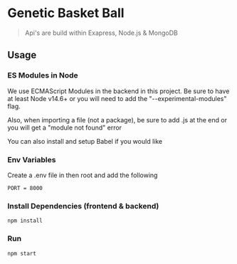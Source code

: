 # Genetic Basket Ball

> Api's are build within Exapress, Node.js & MongoDB

## Usage

### ES Modules in Node

We use ECMAScript Modules in the backend in this project. Be sure to have at least Node v14.6+ or you will need to add the "--experimental-modules" flag.

Also, when importing a file (not a package), be sure to add .js at the end or you will get a "module not found" error

You can also install and setup Babel if you would like

### Env Variables

Create a .env file in then root and add the following

```
PORT = 8000
```

### Install Dependencies (frontend & backend)

```
npm install

```

### Run

```
npm start

```
